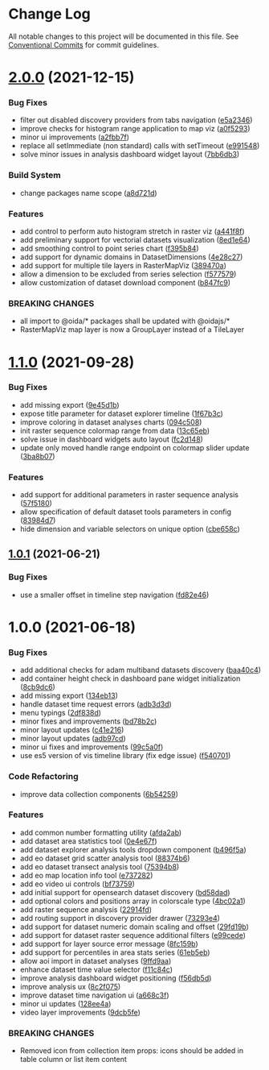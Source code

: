 # Change Log

All notable changes to this project will be documented in this file.
See [Conventional Commits](https://conventionalcommits.org) for commit guidelines.

# [2.0.0](https://github.com/cgi-italy/oida/compare/@oida/eo-mobx-react@1.0.1...@oidajs/eo-mobx-react@2.0.0) (2021-12-15)


### Bug Fixes

* filter out disabled discovery providers from tabs navigation ([e5a2346](https://github.com/cgi-italy/oida/commit/e5a2346b1dbae903494a1d84705bf58b3ec70edc))
* improve checks for histogram range application to map viz ([a0f5293](https://github.com/cgi-italy/oida/commit/a0f529373598f08c48cf15aee91cd7a0a4f78033))
* minor ui improvements ([a2fbb7f](https://github.com/cgi-italy/oida/commit/a2fbb7f42ca7fa6600003864c5bd31ffc46fcb8f))
* replace all setImmediate (non standard) calls with setTimeout ([e991548](https://github.com/cgi-italy/oida/commit/e9915486859236b2bfa37760ef4508d0f467dc77))
* solve minor issues in analysis dashboard widget layout ([7bb6db3](https://github.com/cgi-italy/oida/commit/7bb6db335f254b370c6a2bfdf18358dc196a5430))


### Build System

* change packages name scope ([a8d721d](https://github.com/cgi-italy/oida/commit/a8d721db395a8a9f9c52808c5318c392096cc2a3))


### Features

* add control to perform auto histogram stretch in raster viz ([a441f8f](https://github.com/cgi-italy/oida/commit/a441f8f1471c4876417862d9e6b784d79487135c))
* add preliminary support for vectorial datasets visualization ([8ed1e64](https://github.com/cgi-italy/oida/commit/8ed1e64bf2e370281b87a6451a4f7998e0d7fac8))
* add smoothing control to point series chart ([f395b84](https://github.com/cgi-italy/oida/commit/f395b84b27664ea803dafb08f667a5db3f9d2ead))
* add support for dynamic domains in DatasetDimensions ([4e28c27](https://github.com/cgi-italy/oida/commit/4e28c278f73ba7057c35c5af0fcfa381a9fc571b))
* add support for multiple tile layers in RasterMapViz ([389470a](https://github.com/cgi-italy/oida/commit/389470a34cd848652ba9bd145d1de3e141279775))
* allow a dimension to be excluded from series selection ([f577579](https://github.com/cgi-italy/oida/commit/f57757971fcc460c8b023cc389c61a014f649558))
* allow customization of dataset download component ([b847fc9](https://github.com/cgi-italy/oida/commit/b847fc98fc9d99360e368ba603e4e389c8d69ee5))


### BREAKING CHANGES

* all import to @oida/\* packages shall be updated with @oidajs/\*
* RasterMapViz map layer is now a GroupLayer instead of a TileLayer





# [1.1.0](https://github.com/cgi-italy/oida/compare/@oida/eo-mobx-react@1.0.1...@oida/eo-mobx-react@1.1.0) (2021-09-28)


### Bug Fixes

* add missing export ([9e45d1b](https://github.com/cgi-italy/oida/commit/9e45d1b0f3c0fb00b53372fbf821e56543eb61b8))
* expose title parameter for dataset explorer timeline ([1f67b3c](https://github.com/cgi-italy/oida/commit/1f67b3c83e458cdaded4f42ab5be33aabcf9cfe8))
* improve coloring in dataset analyses charts ([094c508](https://github.com/cgi-italy/oida/commit/094c5082c0ca3199f8470657831853b8d0112e1f))
* init raster sequence colormap range from data ([13c65eb](https://github.com/cgi-italy/oida/commit/13c65eb3bc84510301c005b787a083ce93043975))
* solve issue in dashboard widgets auto layout ([fc2d148](https://github.com/cgi-italy/oida/commit/fc2d148d9e488ba9f4718e72b2e4a18c9db38ecb))
* update only moved handle range endpoint on colormap slider update ([3ba8b07](https://github.com/cgi-italy/oida/commit/3ba8b0758f414b769914b0c90d21e0000c52f471))


### Features

* add support for additional parameters in raster sequence analysis ([57f5180](https://github.com/cgi-italy/oida/commit/57f5180eeeaae42426064854ca12756801a3e47e))
* allow specification of default dataset tools parameters in config ([83984d7](https://github.com/cgi-italy/oida/commit/83984d7b1a9b051321c641029c058ec28c8c61c7))
* hide dimension and variable selectors on unique option ([cbe658c](https://github.com/cgi-italy/oida/commit/cbe658cd4d3275e9a2b6ad9dd93f45f47e8accf3))





## [1.0.1](https://github.com/cgi-italy/oida/compare/@oida/eo-mobx-react@1.0.0...@oida/eo-mobx-react@1.0.1) (2021-06-21)


### Bug Fixes

* use a smaller offset in timeline step navigation ([fd82e46](https://github.com/cgi-italy/oida/commit/fd82e461e7efc50725d9a15088736f7f002efa70))





# 1.0.0 (2021-06-18)


### Bug Fixes

* add additional checks for adam multiband datasets discovery ([baa40c4](https://github.com/cgi-italy/oida/commit/baa40c460b9314b4e58e08db17d66985ada464c7))
* add container height check in dashboard pane widget initialization ([8cb9dc6](https://github.com/cgi-italy/oida/commit/8cb9dc68732a58f6ec57cd2693f858efbb4d1da5))
* add missing export ([134eb13](https://github.com/cgi-italy/oida/commit/134eb1320487f4b3bb2ebe006154e8085bc0ff28))
* handle dataset time request errors ([adb3d3d](https://github.com/cgi-italy/oida/commit/adb3d3d80842bfb842f17facf1f773fcd03ae30c))
* menu typings ([2df838d](https://github.com/cgi-italy/oida/commit/2df838d8e5e57f7fb8b3b1fe95c561ce499ac672))
* minor fixes and improvements ([bd78b2c](https://github.com/cgi-italy/oida/commit/bd78b2c1b783283753e957d5abcfe722bb2916fd))
* minor layout updates ([c41e216](https://github.com/cgi-italy/oida/commit/c41e21632f8f5375350d63dfc2cc7234e81a0b1a))
* minor layout updates ([adb97cd](https://github.com/cgi-italy/oida/commit/adb97cdf2d89bd426ea83544253b146fa37719b8))
* minor ui fixes and improvements ([99c5a0f](https://github.com/cgi-italy/oida/commit/99c5a0ff6e5e54da182429198501f94c663965ba))
* use es5 version of vis timeline library (fix edge issue) ([f540701](https://github.com/cgi-italy/oida/commit/f540701fc97d0a2ea08a13a27e6497a1d40633ae))


### Code Refactoring

* improve data collection components ([6b54259](https://github.com/cgi-italy/oida/commit/6b542593300a06cc6fff16a0c0100a99ab786b31))


### Features

* add common number formatting utility ([afda2ab](https://github.com/cgi-italy/oida/commit/afda2ab139d1855704662375fe26013b5f52e2d5))
* add dataset area statistics tool ([0e4e67f](https://github.com/cgi-italy/oida/commit/0e4e67fa9133a9b7bd8d67171e56f359504299a8))
* add dataset explorer analysis tools dropdown component ([b496f5a](https://github.com/cgi-italy/oida/commit/b496f5a0c37c331bae99841aa63d6bf72ce9704b))
* add eo dataset grid scatter analysis tool ([88374b6](https://github.com/cgi-italy/oida/commit/88374b67516dbebcefb01c851fe9ad2b1e9cf01e))
* add eo dataset transect analysis tool ([75394b8](https://github.com/cgi-italy/oida/commit/75394b8515fa31d8bb75c034539b215baf6cfe2b))
* add eo map location info tool ([e737282](https://github.com/cgi-italy/oida/commit/e73728218429c3f9482489c5ddf10a93590a65c1))
* add eo video ui controls ([bf73759](https://github.com/cgi-italy/oida/commit/bf73759716b156b152e3b09aa97fedfe1effe082))
* add initial support for opensearch dataset discovery ([bd58dad](https://github.com/cgi-italy/oida/commit/bd58dad47ddcb338ce6f81f4358ab6a6e81d6115))
* add optional colors and positions array in colorscale type ([4bc02a1](https://github.com/cgi-italy/oida/commit/4bc02a1cdb9bddefacd54190c426195885928d3f))
* add raster sequence analysis ([22914fd](https://github.com/cgi-italy/oida/commit/22914fddf2cc5294b83535d0161afadf6df038ae))
* add routing support in discovery provider drawer ([73293e4](https://github.com/cgi-italy/oida/commit/73293e44f40f0c0dfd00ac18e764c932e73cc474))
* add support for dataset numeric domain scaling and offset ([29fd19b](https://github.com/cgi-italy/oida/commit/29fd19b19b3b678f5eb81a7457afba3b886bec47))
* add support for dataset raster sequence additional filters ([e99cede](https://github.com/cgi-italy/oida/commit/e99cede5a6ca0f9a55cd3923687486522463cefe))
* add support for layer source error message ([8fc159b](https://github.com/cgi-italy/oida/commit/8fc159b32af12fba25dec14ed9fe4b02a356abdd))
* add support for percentiles in area stats series ([61eb5eb](https://github.com/cgi-italy/oida/commit/61eb5ebee7be89ff1cb8ea2b4cb52124da62e1bd))
* allow aoi import in dataset analyses ([9ffd9aa](https://github.com/cgi-italy/oida/commit/9ffd9aa8f9572876be74c348026c4e6a46fb4189))
* enhance dataset time value selector ([f11c84c](https://github.com/cgi-italy/oida/commit/f11c84cc560d3dab50ad07aaf90763e8482529e1))
* improve analysis dashboard widget positioning ([f56db5d](https://github.com/cgi-italy/oida/commit/f56db5d87fad5c10b7a68dbe5b019ce3113aeed2))
* improve analysis ux ([8c2f075](https://github.com/cgi-italy/oida/commit/8c2f075570f1e7c0f04c849ec3daf32d6fc35fbe))
* improve dataset time navigation ui ([a668c3f](https://github.com/cgi-italy/oida/commit/a668c3fce38501a53c3cfedf4e852d2ba2c68515))
* minor ui updates ([128ee4a](https://github.com/cgi-italy/oida/commit/128ee4a611dd0f50ebdda167d5c81129876ca27f))
* video layer improvements ([9dcb5fe](https://github.com/cgi-italy/oida/commit/9dcb5fe4b54d1a454a7f26269657d151d4ddcb43))


### BREAKING CHANGES

* Removed icon from collection item props: icons should be added in table column or
list item content
